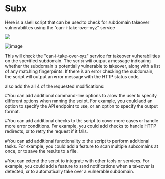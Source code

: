 # Subx
 Here is a shell script that can be used to check for subdomain takeover vulnerabilities using the "can-i-take-over-xyz" service


![](https://www.canva.com/design/DAFWtMb3wW8/xwRdYCGpHW77gsR2056mzQ/watch?utm_content=DAFWtMb3wW8&utm_campaign=designshare&utm_medium=link&utm_source=publishsharelink)


![image](https://user-images.githubusercontent.com/121487559/210565680-7c03539d-03ce-4148-b8bf-ba888cb81bee.png)

This will check the "can-i-take-over-xyz" service for takeover vulnerabilities on the specified subdomain. The script will output a message indicating whether the subdomain is potentially vulnerable to takeover, along with a list of any matching fingerprints. If there is an error checking the subdomain, the script will output an error message with the HTTP status code.




also add the  all 4 of the requested modifications:

#You can add additional command-line options to allow the user to specify different options when running the script. For example, you could add an option to specify the API endpoint to use, or an option to specify the output format.

#You can add additional checks to the script to cover more cases or handle more error conditions. For example, you could add checks to handle HTTP redirects, or to retry the request if it fails.

#You can add additional functionality to the script to perform additional tasks. For example, you could add a feature to scan multiple subdomains at once, or to save the results to a file.

#You can extend the script to integrate with other tools or services. For example, you could add a feature to send notifications when a takeover is detected, or to automatically take over a vulnerable subdomain.


